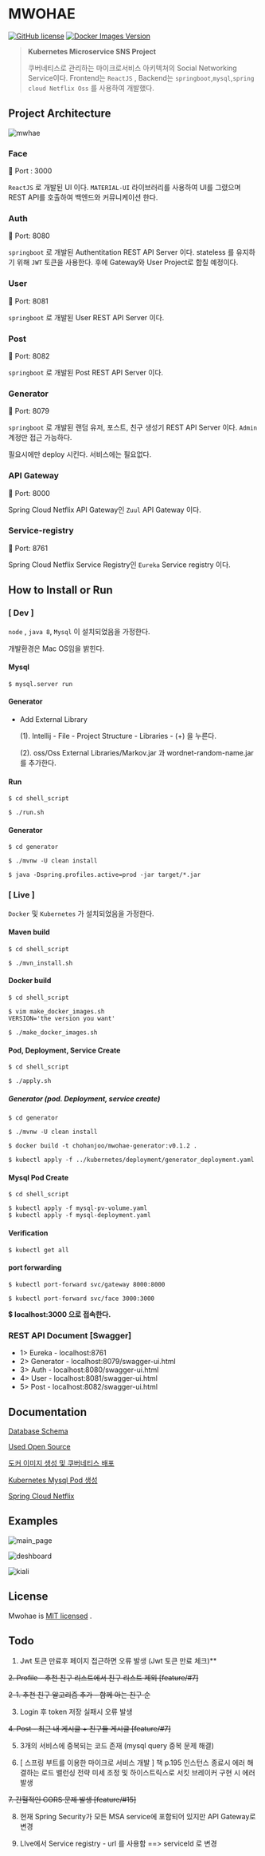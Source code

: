 # MWOHAE

 [![GitHub license](https://img.shields.io/badge/license-MIT-blue.svg)](https://github.com/chohanjoo/mwohae/blob/master/LICENSE) [![Docker Images Version][npm-image]][npm-url]

> **Kubernetes Microservice SNS Project**
>
> 쿠버네티스로 관리하는 마이크로서비스 아키텍처의 Social Networking Service이다.
> Frontend는 `ReactJS` , Backend는 `springboot`,`mysql`,`spring cloud Netflix Oss` 를 사용하여 개발했다.



## Project Architecture

![mwhae](/assets/mwhae.png)

### Face

:link: Port : 3000

`ReactJS` 로 개발된 UI 이다. `MATERIAL-UI` 라이브러리를 사용하여 UI를 그렸으며 REST API를 호출하여 백엔드와 커뮤니케이션 한다. 

### Auth

:link: Port: 8080

`springboot` 로 개발된 Authentitation REST API Server 이다. stateless 를 유지하기 위해 `JWT` 토큰을 사용한다. 후에 Gateway와 User Project로 합칠 예정이다.

### User

:link: Port: 8081

`springboot` 로 개발된 User REST API Server 이다. 

### Post

:link: Port: 8082

`springboot` 로 개발된 Post REST API Server 이다.

### Generator

:link: Port: 8079

`springboot` 로 개발된 랜덤 유저, 포스트, 친구 생성기 REST API Server 이다. `Admin` 계정만 접근 가능하다.

필요시에만 deploy 시킨다. 서비스에는 필요없다.

### API Gateway

:link: Port: 8000

Spring Cloud Netflix API Gateway인 `Zuul` API Gateway 이다. 

### Service-registry

:link: Port: 8761

Spring Cloud Netflix Service Registry인 `Eureka` Service registry 이다.



## How to Install or Run

### [ Dev ]

`node` , `java 8`, `Mysql` 이 설치되었음을 가정한다.

개발환경은 Mac OS임을 밝힌다.

#### Mysql

~~~shell
$ mysql.server run
~~~

#### Generator

- Add External Library

  (1). Intellij - File - Project Structure - Libraries - (+) 을 누른다.

  (2). oss/Oss External Libraries/Markov.jar 과 wordnet-random-name.jar 를 추가한다.

#### Run

~~~shell
$ cd shell_script

$ ./run.sh
~~~

#### Generator 

~~~shell
$ cd generator

$ ./mvnw -U clean install

$ java -Dspring.profiles.active=prod -jar target/*.jar
~~~



### [ Live ]

`Docker` 및 `Kubernetes` 가 설치되었음을 가정한다.

#### Maven build

~~~shell
$ cd shell_script

$ ./mvn_install.sh
~~~



#### Docker build

~~~shell
$ cd shell_script

$ vim make_docker_images.sh
VERSION='the version you want'

$ ./make_docker_images.sh
~~~



#### Pod, Deployment, Service Create

~~~shell
$ cd shell_script

$ ./apply.sh
~~~

##### Generator (pod. Deployment, service create)

~~~shell
$ cd generator

$ ./mvnw -U clean install

$ docker build -t chohanjoo/mwohae-generator:v0.1.2 .

$ kubectl apply -f ../kubernetes/deployment/generator_deployment.yaml
~~~



#### Mysql Pod Create

~~~shell
$ cd shell_script

$ kubectl apply -f mysql-pv-volume.yaml
$ kubectl apply -f mysql-deployment.yaml
~~~



#### Verification

~~~shell
$ kubectl get all
~~~



#### port forwarding

~~~shell
$ kubectl port-forward svc/gateway 8000:8000

$ kubectl port-forward svc/face 3000:3000
~~~

:heavy_dollar_sign: **localhost:3000 으로 접속한다.**



### REST API Document [Swagger]

- 1> Eureka - localhost:8761
- 2> Generator - localhost:8079/swagger-ui.html
- 3> Auth - localhost:8080/swagger-ui.html
- 4> User - localhost:8081/swagger-ui.html
- 5> Post - localhost:8082/swagger-ui.html



## Documentation 

[Database Schema](https://chohanjoo.github.io/project/2020/02/25/데이터베이스-설계/)

[Used Open Source](https://chohanjoo.github.io/project/2020/03/04/단어,-문장-랜덤-생성기/)

[도커 이미지 생성 및 쿠버네티스 배포](https://chohanjoo.github.io/project/cloud/2020/03/14/Docker-이미지-생성-및-배포/)

[Kubernetes Mysql Pod 생성](https://chohanjoo.github.io/project/cloud/2020/03/18/kubernetes-mysql-pod-생성/)

[Spring Cloud Netflix](https://chohanjoo.github.io/project/cloud/2020/03/26/Netflix-Cloud-Oss/)



## Examples

![main_page](/assets/main_page.png)

![deshboard](/assets/deshboard.png)

![kiali](/assets/kiali.png)

## License

Mwohae is [MIT licensed](./LICENSE) .



## Todo

1. Jwt 토큰 만료후 페이지 접근하면 오류 발생 (Jwt 토큰 만료 체크)**

~~2.  Profile - 추천 친구 리스트에서 친구 리스트 제외	[feature/#7]~~

~~2-1. 추천 친구 알고리즘 추가 - 함께 아는 친구 순~~

3. Login 후 token 저장 실패시 오류 발생

~~4. Post - 최근 내 게시글 + 친구들 게시글	[feature/#7]~~

5. 3개의 서비스에 중복되는 코드 존재 (mysql query 중복 문제 해결)

6. [ 스프링 부트를 이용한 마이크로 서비스 개발 ] 책 p.195 인스턴스 종료시 에러 해결하는 로드 밸런싱 전략 미세 조정 및 하이스트릭스로 서킷 브레이커 구현 시 에러 발생

~~7. 간헐적인 CORS 문제 발생 [feature/#15]~~

8. 현재 Spring Security가 모든 MSA service에 포함되어 있지만 API Gateway로 변경

9. LIve에서 Service registry - url 를 사용함 ==> serviceId 로 변경



 <!-- Markdown link & img dfn's -->

[npm-image]: https://img.shields.io/docker/v/chohanjoo/mwohae-face/v0.1.2?logoColor=green&amp;style=flat-square
[npm-url]: https://hub.docker.com/repository/docker/chohanjoo/mwohae-face

